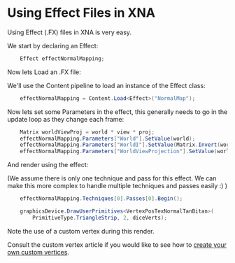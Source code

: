 # Using Effect Files in XNA


Using Effect (.FX) files in XNA is very easy.

We start by declaring an Effect:

```csharp
    Effect effectNormalMapping;
```


Now lets Load an .FX file:

We'll use the Content pipeline to load an instance of the Effect class:

```csharp
    effectNormalMapping = Content.Load<Effect>("NormalMap");
```


Now lets set some Parameters in the effect, this generally needs to go in the update loop as they change each frame:

```csharp
    Matrix worldViewProj = world * view * proj;
    effectNormalMapping.Parameters["World"].SetValue(world);
    effectNormalMapping.Parameters["WorldI"].SetValue(Matrix.Invert(world));
    effectNormalMapping.Parameters["WorldViewProjection"].SetValue(worldViewProj);
```


And render using the effect:

(We assume there is only one technique and pass for this effect. We can make this more complex to handle multiple techniques and passes easily :) )

```csharp
    effectNormalMapping.Techniques[0].Passes[0].Begin();

    graphicsDevice.DrawUserPrimitives<VertexPosTexNormalTanBitan>(
        PrimitiveType.TriangleStrip, 2, diceVerts);
```

Note the use of a custom vertex during this render. 

Consult the custom vertex article if you would like to see how to [create your own custom vertices](XNA-CustomVertices).